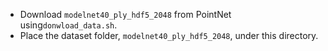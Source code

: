 - Download `modelnet40_ply_hdf5_2048` from PointNet using`donwload_data.sh`.
- Place the dataset folder, `modelnet40_ply_hdf5_2048`, under this directory.
